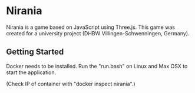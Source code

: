 # Nirania

Nirania is a game based on JavaScript using Three.js. This game was created for a university project (DHBW Villingen-Schwenningen, Germany).

## Getting Started

Docker needs to be installed. Run the "run.bash" on Linux and Max OSX to start the application.

(Check IP of container with "docker inspect nirania".)
